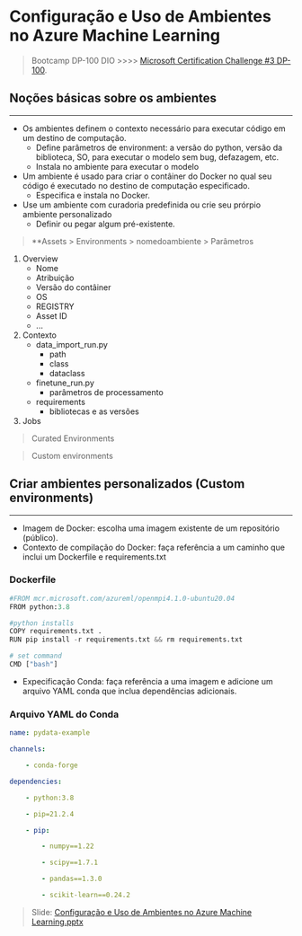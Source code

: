 # Configuração e Uso de Ambientes no Azure Machine Learning
> Bootcamp DP-100 DIO  >>>> [Microsoft Certification Challenge #3 DP-100](https://web.dio.me/track/d5adf7bc-330f-4c81-adc1-cac7e65bb151).

## Noções básicas sobre os ambientes
---

- Os ambientes definem o contexto necessário para executar código em um destino de computação.
    - Define parâmetros de environment: a versão do python, versão da biblioteca, SO, para executar o modelo sem bug, defazagem, etc.
    - Instala no ambiente para executar o modelo
- Um ambiente é usado para criar o contâiner do Docker no qual seu código é executado no destino de computação especificado.
    - Especifica e instala no Docker.
- Use um ambiente com curadoria predefinida ou crie seu prórpio ambiente personalizado
    - Definir ou pegar algum pré-existente.

> **Assets > Environments > nomedoambiente > Parâmetros

1. Overview
    - Nome
    - Atribuição
    - Versão do contâiner
    - OS
    - REGISTRY
    - Asset ID
    - ...
 2. Contexto
    - data_import_run.py
        - path
        - class
        - dataclass
    - finetune_run.py
        - parâmetros de processamento
    - requirements
        - bibliotecas e as versões 
3. Jobs


> Curated Environments

> Custom environments

## Criar ambientes personalizados (Custom environments)
---

- Imagem de Docker: escolha uma imagem existente de um repositório (público).
- Contexto de compilação do Docker: faça referência a um caminho que inclui um Dockerfile e requirements.txt
### Dockerfile
``` python
#FROM mcr.microsoft.com/azureml/openmpi4.1.0-ubuntu20.04
FROM python:3.8

#python installs
COPY requirements.txt .
RUN pip install -r requirements.txt && rm requirements.txt

# set command
CMD ["bash"]
```

- Expecificação Conda: faça referência a uma imagem e adicione um arquivo YAML conda que inclua dependências adicionais.
### Arquivo YAML do Conda
```YAML
name: pydata-example

channels:

    - conda-forge

dependencies:

    - python:3.8

    - pip=21.2.4

    - pip:

        - numpy==1.22

        - scipy==1.7.1

        - pandas==1.3.0

        - scikit-learn==0.24.2
```

> Slide: [Configuração e Uso de Ambientes no Azure Machine Learning.pptx](https://hermes.dio.me/files/assets/e60a1a6c-0ae3-42a2-acd9-70b09a1b9c2b.pptx)